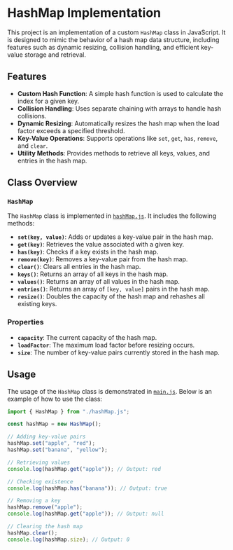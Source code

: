 # HashMap Implementation

This project is an implementation of a custom `HashMap` class in JavaScript. It is designed to mimic the behavior of a hash map data structure, including features such as dynamic resizing, collision handling, and efficient key-value storage and retrieval.

## Features

- **Custom Hash Function**: A simple hash function is used to calculate the index for a given key.
- **Collision Handling**: Uses separate chaining with arrays to handle hash collisions.
- **Dynamic Resizing**: Automatically resizes the hash map when the load factor exceeds a specified threshold.
- **Key-Value Operations**: Supports operations like `set`, `get`, `has`, `remove`, and `clear`.
- **Utility Methods**: Provides methods to retrieve all keys, values, and entries in the hash map.

## Class Overview

### `HashMap`

The `HashMap` class is implemented in [`hashMap.js`](./hashMap.js). It includes the following methods:

- **`set(key, value)`**: Adds or updates a key-value pair in the hash map.
- **`get(key)`**: Retrieves the value associated with a given key.
- **`has(key)`**: Checks if a key exists in the hash map.
- **`remove(key)`**: Removes a key-value pair from the hash map.
- **`clear()`**: Clears all entries in the hash map.
- **`keys()`**: Returns an array of all keys in the hash map.
- **`values()`**: Returns an array of all values in the hash map.
- **`entries()`**: Returns an array of `[key, value]` pairs in the hash map.
- **`resize()`**: Doubles the capacity of the hash map and rehashes all existing keys.

### Properties

- **`capacity`**: The current capacity of the hash map.
- **`loadFactor`**: The maximum load factor before resizing occurs.
- **`size`**: The number of key-value pairs currently stored in the hash map.

## Usage

The usage of the `HashMap` class is demonstrated in [`main.js`](./main.js). Below is an example of how to use the class:

```javascript
import { HashMap } from "./hashMap.js";

const hashMap = new HashMap();

// Adding key-value pairs
hashMap.set("apple", "red");
hashMap.set("banana", "yellow");

// Retrieving values
console.log(hashMap.get("apple")); // Output: red

// Checking existence
console.log(hashMap.has("banana")); // Output: true

// Removing a key
hashMap.remove("apple");
console.log(hashMap.get("apple")); // Output: null

// Clearing the hash map
hashMap.clear();
console.log(hashMap.size); // Output: 0
```
